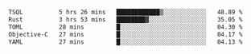 <!--START_SECTION:waka-->

```txt
TSQL          5 hrs 26 mins   ████████████▒░░░░░░░░░░░░   48.89 %
Rust          3 hrs 53 mins   ████████▓░░░░░░░░░░░░░░░░   35.05 %
TOML          28 mins         █░░░░░░░░░░░░░░░░░░░░░░░░   04.30 %
Objective-C   27 mins         █░░░░░░░░░░░░░░░░░░░░░░░░   04.17 %
YAML          27 mins         █░░░░░░░░░░░░░░░░░░░░░░░░   04.13 %
```

<!--END_SECTION:waka-->